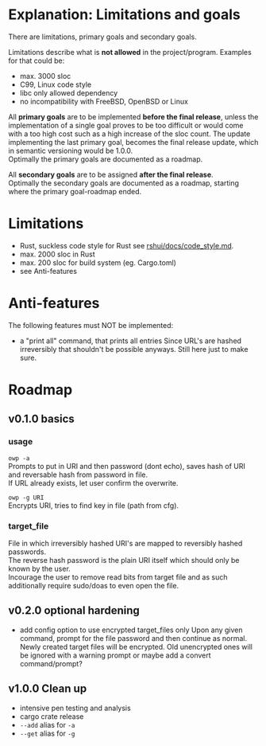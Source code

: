 # Explanation: Limitations and goals 

There are limitations, primary goals and secondary goals.  

Limitations describe what is __not allowed__ in the project/program.
Examples for that could be:  

- max. 3000 sloc
- C99, Linux code style
- libc only allowed dependency
- no incompatibility with FreeBSD, OpenBSD or Linux 

All __primary goals__ are to be implemented __before the final release__, unless
the implementation of a single goal proves to be too difficult or would come
with a too high cost such as a high increase of the sloc count.
The update implementing the last primary goal, becomes the final release update,
which in semantic versioning would be 1.0.0.  
Optimally the primary goals are documented as a roadmap.  

All __secondary goals__ are to be assigned __after the final release__.  
Optimally the secondary goals are documented as a roadmap,
starting where the primary goal-roadmap ended.  

# Limitations

- Rust, suckless code style for Rust see
  [rshui/docs/code_style.md](https://github.com/SchokiCoder/rshui/blob/main/docs/code_style.md).
- max. 2000 sloc in Rust
- max. 200 sloc for build system (eg. Cargo.toml)
- see Anti-features

# Anti-features

The following features must NOT be implemented:

- a "print all" command, that prints all entries
  Since URL's are hashed irreversibly that shouldn't be possible anyways.
  Still here just to make sure.

# Roadmap

## v0.1.0 basics

### usage

`owp -a`  
Prompts to put in URI and then password (dont echo), saves hash of URI and
reversable hash from password in file.  
If URL already exists, let user confirm the overwrite.  

`owp -g URI`  
Encrypts URI, tries to find key in file (path from cfg).

### target_file

File in which irreversibly hashed URI's are mapped to reversibly hashed
passwords.  
The reverse hash password is the plain URI itself which should only be known by
the user.  
Incourage the user to remove read bits from target file and as such additionally
require sudo/doas to even open the file.  

## v0.2.0 optional hardening

- add config option to use encrypted target_files only
  Upon any given command, prompt for the file password and then continue as normal.
  Newly created target files will be encrypted.
  Old unencrypted ones will be ignored with a warning prompt or maybe add a
  convert command/prompt?

## v1.0.0 Clean up

- intensive pen testing and analysis
- cargo crate release
- `--add` alias for `-a`
- `--get` alias for `-g`
